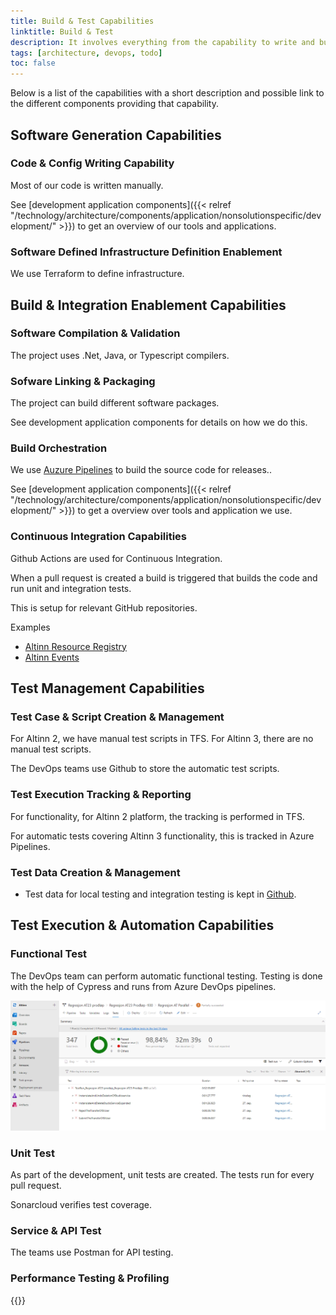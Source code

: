 ```yaml
---
title: Build & Test Capabilities
linktitle: Build & Test
description: It involves everything from the capability to write and build code to the different types of testing of the code.
tags: [architecture, devops, todo]
toc: false
---
```


Below is a list of the capabilities with a short description and possible link to the different components providing that capability.

## Software Generation Capabilities

### Code & Config Writing Capability

Most of our code is written manually.

See [development application components]({{< relref "/technology/architecture/components/application/nonsolutionspecific/development/" >}})
to get an overview of our tools and applications.

### Software Defined Infrastructure Definition Enablement

We use Terraform to define infrastructure.

## Build & Integration Enablement Capabilities

### Software Compilation & Validation

The project uses .Net, Java, or Typescript compilers.

### Sofware Linking & Packaging

The project can build different software packages.

See development application components for details on how we do this.

### Build Orchestration

We use [Auzure Pipelines](https://azure.microsoft.com/en-us/services/devops/pipelines/) to build the source code for releases..

See [development application components]({{< relref "/technology/architecture/components/application/nonsolutionspecific/development/" >}}) to get a overview over tools and application we use. 

### Continuous Integration Capabilities

Github Actions are used for Continuous Integration.

When a pull request is created a build is triggered that builds the code and run unit and integration tests.

This is setup for relevant GitHub repositories.

Examples

- [Altinn Resource Registry](https://github.com/Altinn/altinn-resource-registry/actions)
- [Altinn Events](https://github.com/Altinn/altinn-events/actions)

## Test Management Capabilities

### Test Case & Script Creation & Management

For Altinn 2, we have manual test scripts in TFS.
For Altinn 3, there are no manual test scripts. 

The DevOps teams use Github to store the automatic test scripts.

### Test Execution Tracking & Reporting

For functionality, for Altinn 2 platform, the tracking is performed in TFS.

For automatic tests covering Altinn 3 functionality, this is tracked in Azure Pipelines.

### Test Data Creation & Management

- Test data for local testing and integration testing is kept in [Github](https://github.com/Altinn/altinn-studio).

## Test Execution & Automation Capabilities

### Functional Test

The DevOps team can perform automatic functional testing. Testing is done with the help of Cypress and runs from Azure DevOps pipelines.

![Devops](regressiontest.png)

### Unit Test

As part of the development, unit tests are created. The tests run for every pull request.

Sonarcloud verifies test coverage.

### Service & API Test

The teams use Postman for API testing.

### Performance Testing & Profiling

{{<children />}}
